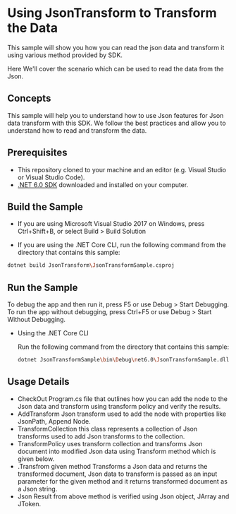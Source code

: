 # Using JsonTransform to Transform the Data
This sample will show you how you can read the json data and transform it using various method provided by SDK.

Here We'll cover the scenario which can be used to read the data from the Json. 

## Concepts
This sample will help you to understand how to use Json features for Json data transform with this SDK. We follow the best practices and allow you to understand how to read and transform the data. 

## Prerequisites

- This repository cloned to your machine and an editor (e.g. Visual Studio or Visual Studio Code).
- [.NET 6.0 SDK](https://dotnet.microsoft.com/download) downloaded and installed on your computer.

## Build the Sample 

- If you are using Microsoft Visual Studio 2017 on Windows, press Ctrl+Shift+B, or select Build > Build Solution 

- If you are using the .NET Core CLI, run the following command from the directory that contains this sample: 

```bash
dotnet build JsonTransform\JsonTransformSample.csproj
```

## Run the Sample 

To debug the app and then run it, press F5 or use Debug > Start Debugging. To run the app without debugging, press Ctrl+F5 or use Debug > Start Without Debugging. 

- Using the .NET Core CLI 

    Run the following command from the directory that contains this sample: 

    ```bash
    dotnet JsonTransformSample\bin\Debug\net6.0\JsonTransformSample.dll 
    ```

## Usage Details 

- CheckOut  Program.cs file that outlines how you can add the node to the Json data and transform using transform policy and verify the results.
- AddTransform Json transform used to add the node with properties like JsonPath, Append Node. 
- TransformCollection this class represents a collection of Json transforms used to add Json transforms to the collection.  
- TransformPolicy uses transform collection and transforms Json document into modified Json data using Transform method which is given below. 
- .Transfrom given method Transforms a Json data and returns the transformed document, Json data to transform is passed as an input parameter for the given method and it returns transformed document as a Json string.  
- Json Result from above method is verified using Json object, JArray and JToken. 

 
